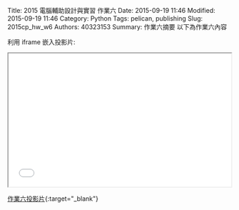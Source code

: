 Title: 2015 電腦輔助設計與實習 作業六
Date: 2015-09-19 11:46
Modified: 2015-09-19 11:46
Category: Python
Tags: pelican, publishing
Slug: 2015cp_hw_w6
Authors: 40323153
Summary: 作業六摘要
以下為作業六內容

利用 iframe 嵌入投影片:

<iframe src="simplest6.html" width="500" height="300"></iframe>

[作業六投影片](simplest6.html){:target="_blank"}

